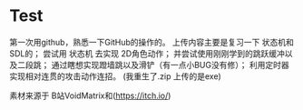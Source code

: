 # Test
第一次用github，熟悉一下GitHub的操作的。
上传内容主要是复习一下 状态机和SDL的；
尝试用 状态机 去实现 2D角色动作；
并尝试使用刚刚学到的跳跃缓冲以及二段跳；
通过瞎想实现蹬墙跳以及滑铲（有一点小BUG没有修）；
利用定时器实现相对连贯的攻击动作连招。
(我重生了.zip 上传的是exe)

素材来源于 B站VoidMatrix和(https://itch.io/)
